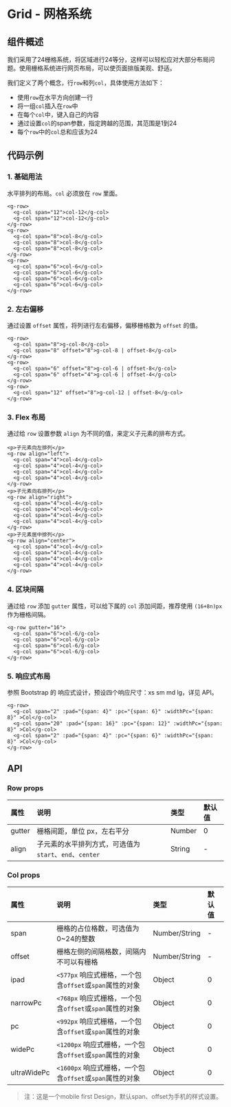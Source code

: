 # Grid - 网格系统

## 组件概述

我们采用了24栅格系统，将区域进行24等分，这样可以轻松应对大部分布局问题。使用栅格系统进行网页布局，可以使页面排版美观、舒适。

我们定义了两个概念，行`row`和列``col``，具体使用方法如下：

- 使用`row`在水平方向创建一行
- 将一组`col`插入在`row`中
- 在每个`col`中，键入自己的内容
- 通过设置`col`的span参数，指定跨越的范围，其范围是1到24
- 每个`row`中的`col`总和应该为24

## 代码示例

### 1. 基础用法
水平排列的布局。`col` 必须放在 `row` 里面。

<ClientOnly>
<grid-demo-1></grid-demo-1>
</ClientOnly>

```vue
<g-row>
  <g-col span="12">col-12</g-col>
  <g-col span="12">col-12</g-col>
</g-row>
<g-row>
  <g-col span="8">col-8</g-col>
  <g-col span="8">col-8</g-col>
  <g-col span="8">col-8</g-col>
</g-row>
<g-row>
  <g-col span="6">col-6</g-col>
  <g-col span="6">col-6</g-col>
  <g-col span="6">col-6</g-col>
  <g-col span="6">col-6</g-col>
</g-row>
```

### 2. 左右偏移
通过设置 `offset` 属性，将列进行左右偏移，偏移栅格数为 `offset` 的值。

```vue
<g-row>
  <g-col span="8">g-col-8</g-col>
  <g-col span="8" offset="8">g-col-8 | offset-8</g-col>
</g-row>
<g-row>
  <g-col span="6" offset="8">g-col-6 | offset-8</g-col>
  <g-col span="6" offset="4">g-col-6 | offset-4</g-col>
</g-row>
<g-row>
  <g-col span="12" offset="8">g-col-12 | offset-8</g-col>
</g-row>
```

<ClientOnly>
<grid-demo-2></grid-demo-2>
</ClientOnly>


### 3. Flex 布局
通过给 `row` 设置参数 `align` 为不同的值，来定义子元素的排布方式。

<ClientOnly>
<grid-demo-5></grid-demo-5>
</ClientOnly>

```vue
<p>子元素向左排列</p>
<g-row align="left">
  <g-col span="4">col-4</g-col>
  <g-col span="4">col-4</g-col>
  <g-col span="4">col-4</g-col>
  <g-col span="4">col-4</g-col>
</g-row>
<p>子元素向右排列</p>
<g-row align="right">
  <g-col span="4">col-4</g-col>
  <g-col span="4">col-4</g-col>
  <g-col span="4">col-4</g-col>
  <g-col span="4">col-4</g-col>
</g-row>
<p>子元素居中排列</p>
<g-row align="center">
  <g-col span="4">col-4</g-col>
  <g-col span="4">col-4</g-col>
  <g-col span="4">col-4</g-col>
  <g-col span="4">col-4</g-col>
</g-row>
```

### 4. 区块间隔

通过给 `row` 添加 `gutter` 属性，可以给下属的 `col` 添加间距，推荐使用 `(16+8n)px` 作为栅格间隔。

<ClientOnly>
<grid-demo-3></grid-demo-3>
</ClientOnly>

```vue{1}
<g-row gutter="16">
  <g-col span="6">col-6/g-col>
  <g-col span="6">col-6/g-col>
  <g-col span="6">col-6/g-col>
  <g-col span="6">col-6/g-col>
</g-row>
```

### 5. 响应式布局

参照 Bootstrap 的 响应式设计，预设四个响应尺寸：xs sm md lg，详见 API。

<ClientOnly>
<grid-demo-4></grid-demo-4>
</ClientOnly>

```vue
<g-row>
  <g-col span="2" :pad="{span: 4}" :pc="{span: 6}" :widthPc="{span: 8}" >Col</g-col>
  <g-col span="20" :pad="{span: 16}" :pc="{span: 12}" :widthPc="{span: 8}" >Col</g-col>
  <g-col span="2" :pad="{span: 4}" :pc="{span: 6}" :widthPc="{span: 8}" >Col</g-col>
</g-row>
```



## API

### Row props

| 属性 | 说明 | 类型 | 默认值 |
| :-- | :-- | :-- | :-- |
| gutter | 栅格间距，单位 px，左右平分	| Number  | 0 |
| align | 子元素的水平排列方式，可选值为`start`、`end`、`center`	| String  | - |


### Col props

| 属性 | 说明 | 类型 | 默认值 |
| :-- | :-- | :-- | :-- |
| span | 栅格的占位格数，可选值为0~24的整数	| Number/String  | - |
| offset | 栅格左侧的间隔格数，间隔内不可以有栅格		| Number/String | - |
| ipad | `<577px` 响应式栅格，一个包含`offset`或`span`属性的对象	| Object  | 0 |
| narrowPc | `<768px` 响应式栅格，一个包含`offset`或`span`属性的对象	| Object  | 0 |
| pc | `<992px` 响应式栅格，一个包含`offset`或`span`属性的对象	| Object  | 0 |
| widePc | `<1200px` 响应式栅格，一个包含`offset`或`span`属性的对象	| Object  | 0 |
| ultraWidePc | `<1600px` 响应式栅格，一个包含`offset`或`span`属性的对象	| Object  | 0 |

> 注：这是一个mobile first Design，默认span、offset为手机的样式设置。
